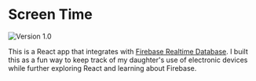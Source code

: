 # Screen Time

![Version 1.0](https://img.shields.io/badge/Version-1.0-brightgreen.svg)

This is a React app that integrates with [Firebase Realtime Database](https://firebase.google.com/). I built this as a fun way to keep track of my daughter's use of electronic devices while further exploring React and learning about Firebase.
